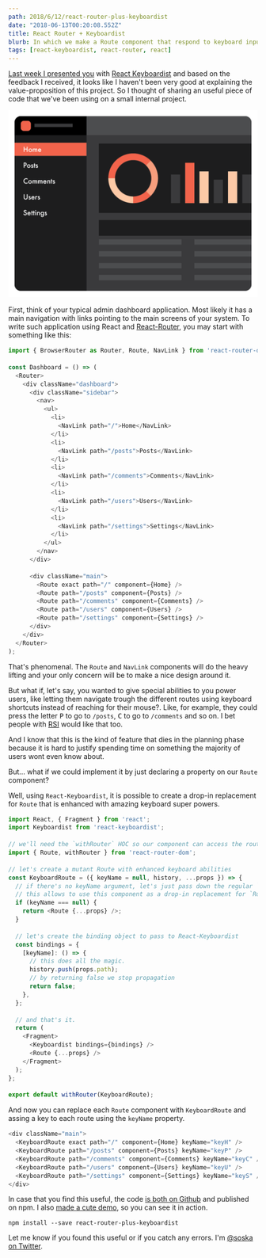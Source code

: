 ```yaml
---
path: 2018/6/12/react-router-plus-keyboardist
date: "2018-06-13T00:20:08.552Z"
title: React Router + Keyboardist
blurb: In which we make a Route component that respond to keyboard input
tags: [react-keyboardist, react-router, react]
---
```


[Last week I presented you](/2018/6/4/keyboardist/) with [React Keyboardist](https://github.com/soska/react-keyboardist) and based on the feedback I received, it looks like I haven't been very good at explaining the value-proposition of this project. So I thought of sharing an useful piece of code that we've been using on a small internal project.

![Fake Dashboard Illustration](fake-dashboard.png)

First, think of your typical admin dashboard application. Most likely it has a main navigation with links pointing to the main screens of your system. To write such application using React and [React-Router](https://reacttraining.com/react-router/), you may start with something like this:

```javascript
import { BrowserRouter as Router, Route, NavLink } from 'react-router-dom';

const Dashboard = () => (
  <Router>
    <div className="dashboard">
      <div className="sidebar">
        <nav>
          <ul>
            <li>
              <NavLink path="/">Home</NavLink>
            </li>
            <li>
              <NavLink path="/posts">Posts</NavLink>
            </li>
            <li>
              <NavLink path="/comments">Comments</NavLink>
            </li>
            <li>
              <NavLink path="/users">Users</NavLink>
            </li>
            <li>
              <NavLink path="/settings">Settings</NavLink>
            </li>
          </ul>
        </nav>
      </div>

      <div className="main">
        <Route exact path="/" component={Home} />
        <Route path="/posts" component={Posts} />
        <Route path="/comments" component={Comments} />
        <Route path="/users" component={Users} />
        <Route path="/settings" component={Settings} />
      </div>
    </div>
  </Router>
);
```

That's phenomenal. The `Route` and `NavLink` components will do the heavy lifting and your only concern will be to make a nice design around it.

But what if, let's say, you wanted to give special abilities to you power users, like letting them navigate trough the different routes using keyboard shortcuts instead of reaching for their mouse?. Like, for example, they could press the letter <kbd>P</kbd> to go to `/posts`, <kbd>C</kbd> to go to `/comments` and so on. I bet people with [RSI](https://en.wikipedia.org/wiki/Repetitive_strain_injury) would like that too.

And I know that this is the kind of feature that dies in the planning phase because it is hard to justify spending time on something the majority of users wont even know about.

But… what if we could implement it by just declaring a property on our `Route` component?

Well, using `React-Keyboardist`, it is possible to create a drop-in replacement for `Route` that is enhanced with amazing keyboard super powers.

```javascript
import React, { Fragment } from 'react';
import Keyboardist from 'react-keyboardist';

// we'll need the `withRouter` HOC so our component can access the router history
import { Route, withRouter } from 'react-router-dom';

// let's create a mutant Route with enhanced keyboard abilities
const KeyboardRoute = ({ keyName = null, history, ...props }) => {
  // if there's no keyName argument, let's just pass down the regular `Route`
  // this allows to use this component as a drop-in replacement for `Route`
  if (keyName === null) {
    return <Route {...props} />;
  }

  // let's create the binding object to pass to React-Keyboardist
  const bindings = {
    [keyName]: () => {
      // this does all the magic.
      history.push(props.path);
      // by returning false we stop propagation
      return false;
    },
  };

  // and that's it.
  return (
    <Fragment>
      <Keyboardist bindings={bindings} />
      <Route {...props} />
    </Fragment>
  );
};

export default withRouter(KeyboardRoute);
```

And now you can replace each `Route` component with `KeyboardRoute` and assing a key to each route using the `keyName` property.

```javascript
<div className="main">
  <KeyboardRoute exact path="/" component={Home} keyName="keyH" />
  <KeyboardRoute path="/posts" component={Posts} keyName="keyP" />
  <KeyboardRoute path="/comments" component={Comments} keyName="keyC" />
  <KeyboardRoute path="/users" component={Users} keyName="keyU" />
  <KeyboardRoute path="/settings" component={Settings} keyName="keyS" />
</div>
```

In case that you find this useful, the code [is both on Github](https://github.com/soska) and published on npm. I also [made a cute demo](https://soska.github.io/react-router-plus-keyboardist/), so you can see it in action.

```
npm install --save react-router-plus-keyboardist
```

Let me know if you found this useful or if you catch any errors. I'm [@soska on Twitter](https://twitter.com/soska).
